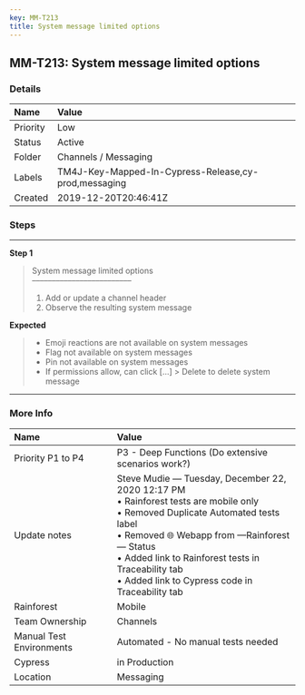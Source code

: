 ```yaml
---
key: MM-T213
title: System message limited options
---
```


## MM-T213: System message limited options

### Details

| Name     | Value                                                |
| :------- | :--------------------------------------------------- |
| Priority | Low                                                  |
| Status   | Active                                               |
| Folder   | Channels / Messaging                                 |
| Labels   | TM4J-Key-Mapped-In-Cypress-Release,cy-prod,messaging |
| Created  | 2019-12-20T20:46:41Z                                 |

### Steps

<hr/>

**Step 1**

> <article>System message limited options<br>–––––––––––––––––––––––––<ol><li>Add or update a channel header</li><li>Observe the resulting system message</li></ol></article>

**Expected**

> <article><ul><li>Emoji reactions are not available on system messages</li><li>Flag not available on system messages</li><li>Pin not available on system messages</li><li>If permissions allow, can click [...] &gt; Delete to delete system message</li></ul></article>

<hr/>

### More Info

| Name                     | Value                                                                                                                                                                                                                                                                                           |
| :----------------------- | :---------------------------------------------------------------------------------------------------------------------------------------------------------------------------------------------------------------------------------------------------------------------------------------------- |
| Priority P1 to P4        | P3 - Deep Functions (Do extensive scenarios work?)                                                                                                                                                                                                                                              |
| Update notes             | Steve Mudie — Tuesday, December 22, 2020 12:17 PM<br>• Rainforest tests are mobile only<br>• Removed Duplicate Automated tests label<br>• Removed 🌐 Webapp from —Rainforest— Status<br>• Added link to Rainforest tests in Traceability tab<br>• Added link to Cypress code in Traceability tab |
| Rainforest               | Mobile                                                                                                                                                                                                                                                                                          |
| Team Ownership           | Channels                                                                                                                                                                                                                                                                                        |
| Manual Test Environments | Automated - No manual tests needed                                                                                                                                                                                                                                                              |
| Cypress                  | in Production                                                                                                                                                                                                                                                                                   |
| Location                 | Messaging                                                                                                                                                                                                                                                                                       |
